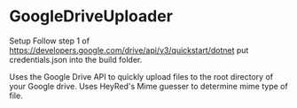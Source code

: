 # GoogleDriveUploader
Setup
Follow step 1 of https://developers.google.com/drive/api/v3/quickstart/dotnet put credentials.json into the build folder.

Uses the Google Drive API to quickly upload files to the root directory of your Google drive.
Uses HeyRed's Mime guesser to determine mime type of file.
